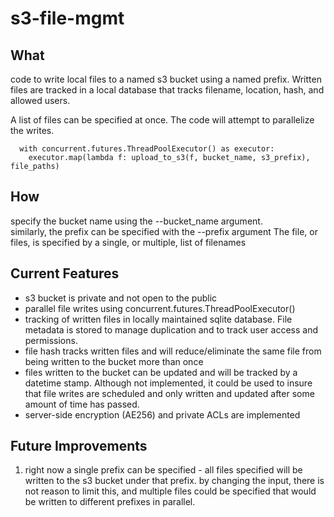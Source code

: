 # s3-file-mgmt

## What

code to write local files to a named s3 bucket using a named prefix.
Written files are tracked in a local database that tracks filename, location, hash, and allowed users.

A list of files can be specified at once.  The code will attempt to parallelize the writes.

  ```
    with concurrent.futures.ThreadPoolExecutor() as executor:
      executor.map(lambda f: upload_to_s3(f, bucket_name, s3_prefix), file_paths)
  ```


## How

specify the bucket name using the --bucket_name argument.  
similarly, the prefix can be specified with the --prefix argument
The file, or files, is specified by a single, or multiple, list of filenames


## Current Features

- s3 bucket is private and not open to the public
- parallel file writes using concurrent.futures.ThreadPoolExecutor()
- tracking of written files in locally maintained sqlite database. File metadata is stored to manage duplication and to track user access and permissions.
- file hash tracks written files and will reduce/eliminate the same file from being written to the bucket more than once
- files written to the bucket can be updated and will be tracked by a datetime stamp.  Although not implemented, it could be used to insure that file writes are scheduled and only written and updated after some amount of time has passed.
- server-side encryption (AE256) and private ACLs are implemented


## Future Improvements

1. right now a single prefix can be specified - all files specified will be written to the s3 bucket under that prefix.
   by changing the input, there is not reason to limit this, and multiple files could be specified that would be written to 
   different prefixes in parallel.

